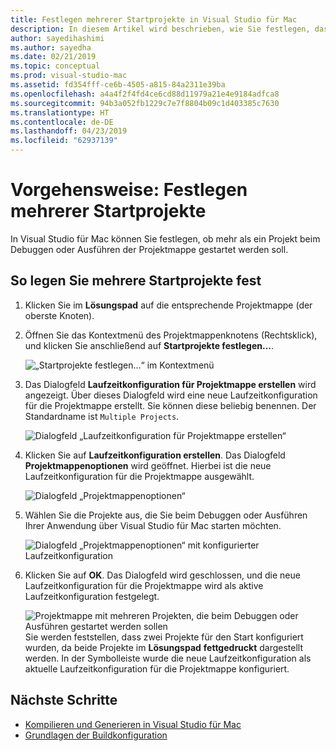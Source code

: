 ```yaml
---
title: Festlegen mehrerer Startprojekte in Visual Studio für Mac
description: In diesem Artikel wird beschrieben, wie Sie festlegen, dass mehrere Projekte beim Ausführen oder Debuggen gestartet werden.
author: sayedihashimi
ms.author: sayedha
ms.date: 02/21/2019
ms.topic: conceptual
ms.prod: visual-studio-mac
ms.assetid: fd354fff-ce6b-4505-a815-84a2311e39ba
ms.openlocfilehash: a4a4f2f4fd4ce6cd88d11979a21e4e9184adfca8
ms.sourcegitcommit: 94b3a052fb1229c7e7f8804b09c1d403385c7630
ms.translationtype: HT
ms.contentlocale: de-DE
ms.lasthandoff: 04/23/2019
ms.locfileid: "62937139"
---
```

# <a name="how-to-set-multiple-startup-projects"></a>Vorgehensweise: Festlegen mehrerer Startprojekte

In Visual Studio für Mac können Sie festlegen, ob mehr als ein Projekt beim Debuggen oder Ausführen der Projektmappe gestartet werden soll.

## <a name="to-set-multiple-startup-projects"></a>So legen Sie mehrere Startprojekte fest

1. Klicken Sie im **Lösungspad** auf die entsprechende Projektmappe (der oberste Knoten).

2. Öffnen Sie das Kontextmenü des Projektmappenknotens (Rechtsklick), und klicken Sie anschließend auf **Startprojekte festlegen...**.

   ![„Startprojekte festlegen...“ im Kontextmenü](media/startup-proj-ctx-menu.png)

3. Das Dialogfeld **Laufzeitkonfiguration für Projektmappe erstellen** wird angezeigt. Über dieses Dialogfeld wird eine neue Laufzeitkonfiguration für die Projektmappe erstellt. Sie können diese beliebig benennen. Der Standardname ist `Multiple Projects`.

   ![Dialogfeld „Laufzeitkonfiguration für Projektmappe erstellen“](media/create-sln-run-config.png)

4. Klicken Sie auf **Laufzeitkonfiguration erstellen**. Das Dialogfeld **Projektmappenoptionen** wird geöffnet. Hierbei ist die neue Laufzeitkonfiguration für die Projektmappe ausgewählt.

   ![Dialogfeld „Projektmappenoptionen“](media/sln-options-run-config-multi-projects.png)

5. Wählen Sie die Projekte aus, die Sie beim Debuggen oder Ausführen Ihrer Anwendung über Visual Studio für Mac starten möchten.

   ![Dialogfeld „Projektmappenoptionen“ mit konfigurierter Laufzeitkonfiguration](media/sln-options-run-config-multi-projects-configured.png)

6. Klicken Sie auf **OK**. Das Dialogfeld wird geschlossen, und die neue Laufzeitkonfiguration für die Projektmappe wird als aktive Laufzeitkonfiguration festgelegt.

   ![Projektmappe mit mehreren Projekten, die beim Debuggen oder Ausführen gestartet werden sollen](media/startup-project-configured.png) Sie werden feststellen, dass zwei Projekte für den Start konfiguriert wurden, da beide Projekte im **Lösungspad** **fettgedruckt** dargestellt werden. In der Symbolleiste wurde die neue Laufzeitkonfiguration als aktuelle Laufzeitkonfiguration für die Projektmappe konfiguriert.

## <a name="next-steps"></a>Nächste Schritte

- [Kompilieren und Generieren in Visual Studio für Mac](compiling-and-building.md)
- [Grundlagen der Buildkonfiguration](configurations.md)